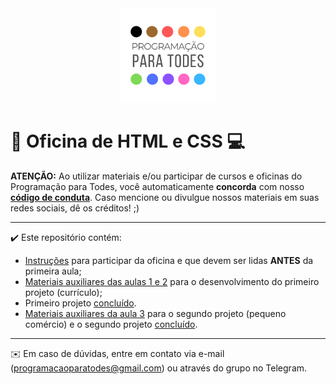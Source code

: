 <div align="center"><img src="./img/logo.png" width="30%"></div>

# :star_struck: Oficina de HTML e CSS :computer:

**ATENÇÃO:** Ao utilizar materiais e/ou participar de cursos e oficinas do Programação para Todes, você automaticamente **concorda** com nosso [**código de conduta**](http://programacaoparatodes.com.br/codigo-de-conduta/). Caso mencione ou divulgue nossos materiais em suas redes sociais, dê os créditos! ;)

---

:heavy_check_mark: Este repositório contém:
- [Instruções](INSTRUCOES.md) para participar da oficina e que devem ser lidas **ANTES** da primeira aula;
- [Materiais auxiliares das aulas 1 e 2](material_aulas_1_e_2) para o desenvolvimento do primeiro projeto (currículo);
- Primeiro projeto [concluído](curriculo).
- [Materiais auxiliares da aula 3](material_aula_3) para o segundo projeto (pequeno comércio) e o segundo projeto [concluído](peq_negocio).

---

:envelope: Em caso de dúvidas, entre em contato via e-mail (programacaoparatodes@gmail.com) ou através do grupo no Telegram.